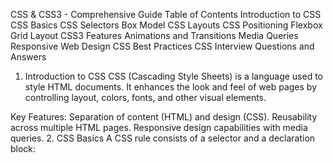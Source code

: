 CSS & CSS3 - Comprehensive Guide
Table of Contents
Introduction to CSS
CSS Basics
CSS Selectors
Box Model
CSS Layouts
CSS Positioning
Flexbox
Grid Layout
CSS3 Features
Animations and Transitions
Media Queries
Responsive Web Design
CSS Best Practices
CSS Interview Questions and Answers
1. Introduction to CSS
CSS (Cascading Style Sheets) is a language used to style HTML documents. It enhances the look and feel of web pages by controlling layout, colors, fonts, and other visual elements.

Key Features:
Separation of content (HTML) and design (CSS).
Reusability across multiple HTML pages.
Responsive design capabilities with media queries.
2. CSS Basics
A CSS rule consists of a selector and a declaration block:
